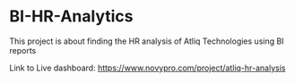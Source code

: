 # BI-HR-Analytics
This project is about finding the HR analysis of Atliq Technologies using BI reports

Link to Live dashboard: https://www.novypro.com/project/atliq-hr-analysis
